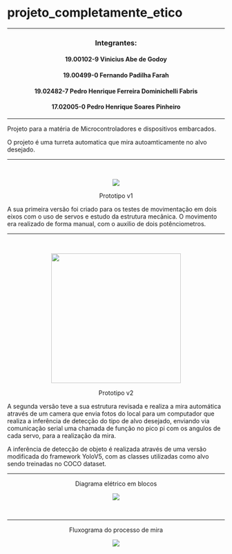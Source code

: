 <h1>projeto_completamente_etico</h1>

<hr>
<h3 align="center">Integrantes:</h3>

<h4 align="center">19.00102-9 Vinicius Abe de Godoy </h4>
<h4 align="center">19.00499-0 Fernando Padilha Farah </h4>
<h4 align="center">19.02482-7 Pedro Henrique Ferreira Dominichelli Fabris</h4>
<h4 align="center">17.02005-0 Pedro Henrique Soares Pinheiro</h4>

<hr>

Projeto para a matéria de Microcontroladores e dispositivos embarcados.

O projeto é uma turreta automatica que mira autoamticamente no alvo desejado.

<hr><br>
<p align="center"><img src="https://media0.giphy.com/media/2EsTvCgsu7f8elN6Vw/giphy.gif?cid=790b761184322891491c7c6e40043d4a1727378b0ed920b8&rid=giphy.gif&ct=g" align="center"></p>
<p align="center">Prototipo v1</p>

A sua primeira versão foi criado para os testes de movimentação em dois eixos com o uso de servos e estudo da estrutura mecânica.
O movimento era realizado de forma manual, com o auxilio de dois potênciometros.



<hr><br>
<p align="center"><img width = 300 src="https://i.imgur.com/nA68DKk.jpg" align="center"></p>
<p align="center">Prototipo v2</p>

A segunda versão teve a sua estrutura revisada e realiza a mira automática através de um camera que envia fotos do local para 
um computador que realiza a inferência de detecção do tipo de alvo desejado, enviando via comunicação serial uma chamada de função
no pico pi com os angulos de cada servo, para a realização da mira.

A inferência de detecção de objeto é realizada através de uma versão modificada do framework YoloV5, com as classes utilizadas como
alvo sendo treinadas no COCO dataset.

<hr>
<p align="center"> Diagrama elétrico em blocos</p>
<p align="center"><img src="https://i.imgur.com/ngjK5ji.jpg" align="center"></p>
<br>
<hr>
<p align="center"> Fluxograma do processo de mira</p>
<p align="center"><img src="https://i.imgur.com/i3mpWe8.jpg" align="center"></p>
